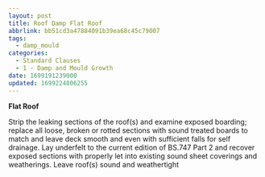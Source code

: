 ```yaml
---
layout: post
title: Roof Damp Flat Roof
abbrlink: bb51cd3a47884091b39ea68c45c79007
tags:
  - damp_mould
categories:
  - Standard Clauses
  - 1 - Damp and Mould Growth
date: 1699191239000
updated: 1699224806255
---
```


**Flat Roof**

Strip the leaking sections of the roof(s) and examine exposed boarding; replace all loose, broken or rotted sections with sound treated boards to match and leave deck smooth and even with sufficient falls for self drainage. Lay underfelt to the current edition of BS.747 Part 2 and recover exposed sections with properly let into existing sound sheet coverings and weatherings. Leave roof(s) sound and weathertight
